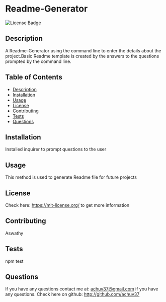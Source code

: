 # Readme-Generator
  ![License Badge](https://img.shields.io/badge/License-MIT-blue)
  ## Description
  A Readme-Generator using the command line to enter the details about the project.Basic Readme template is created by the answers to the questions prompted by the command line.
  ## Table of Contents 
  * [Description](#description)
  * [Installation](#installation)
  * [Usage](#usage)
  * [License](#license)
  * [Contributing](#contributing)
  * [Tests](#tests)
  * [Questions](#questions)
  ## Installation
  Installed inquirer to prompt questions to the user
  ## Usage 
  This method is used to generate Readme file for future projects
  
  ## License
Check here: https://mit-license.org/ to get more information

  ## Contributing
  Aswathy
  ## Tests
  npm test
  ## Questions 
  If you have any questions contact me at:  achuv37@gmail.com if you have any questions.
  Check here on github: http://github.com/achuv37 
  